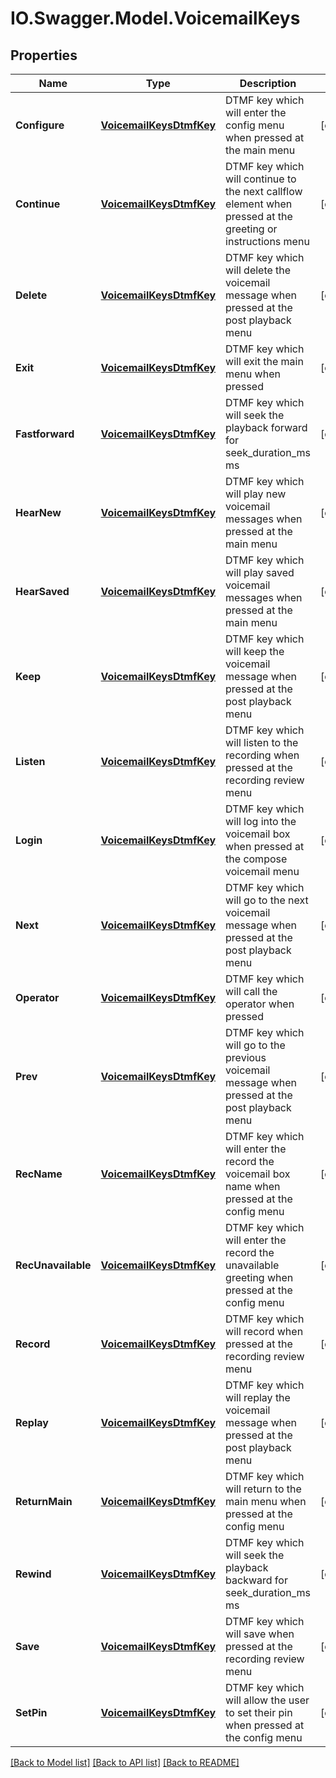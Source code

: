 # IO.Swagger.Model.VoicemailKeys
## Properties

Name | Type | Description | Notes
------------ | ------------- | ------------- | -------------
**Configure** | [**VoicemailKeysDtmfKey**](VoicemailKeysDtmfKey.md) | DTMF key which will enter the config menu when pressed at the main menu | [optional] 
**Continue** | [**VoicemailKeysDtmfKey**](VoicemailKeysDtmfKey.md) | DTMF key which will continue to the next callflow element when pressed at the greeting or instructions menu | [optional] 
**Delete** | [**VoicemailKeysDtmfKey**](VoicemailKeysDtmfKey.md) | DTMF key which will delete the voicemail message when pressed at the post playback menu | [optional] 
**Exit** | [**VoicemailKeysDtmfKey**](VoicemailKeysDtmfKey.md) | DTMF key which will exit the main menu when pressed | [optional] 
**Fastforward** | [**VoicemailKeysDtmfKey**](VoicemailKeysDtmfKey.md) | DTMF key which will seek the playback forward for seek_duration_ms ms | [optional] 
**HearNew** | [**VoicemailKeysDtmfKey**](VoicemailKeysDtmfKey.md) | DTMF key which will play new voicemail messages when pressed at the main menu | [optional] 
**HearSaved** | [**VoicemailKeysDtmfKey**](VoicemailKeysDtmfKey.md) | DTMF key which will play saved voicemail messages when pressed at the main menu | [optional] 
**Keep** | [**VoicemailKeysDtmfKey**](VoicemailKeysDtmfKey.md) | DTMF key which will keep the voicemail message when pressed at the post playback menu | [optional] 
**Listen** | [**VoicemailKeysDtmfKey**](VoicemailKeysDtmfKey.md) | DTMF key which will listen to the recording when pressed at the recording review menu | [optional] 
**Login** | [**VoicemailKeysDtmfKey**](VoicemailKeysDtmfKey.md) | DTMF key which will log into the voicemail box when pressed at the compose voicemail menu | [optional] 
**Next** | [**VoicemailKeysDtmfKey**](VoicemailKeysDtmfKey.md) | DTMF key which will go to the next voicemail message when pressed at the post playback menu | [optional] 
**Operator** | [**VoicemailKeysDtmfKey**](VoicemailKeysDtmfKey.md) | DTMF key which will call the operator when pressed | [optional] 
**Prev** | [**VoicemailKeysDtmfKey**](VoicemailKeysDtmfKey.md) | DTMF key which will go to the previous voicemail message when pressed at the post playback menu | [optional] 
**RecName** | [**VoicemailKeysDtmfKey**](VoicemailKeysDtmfKey.md) | DTMF key which will enter the record the voicemail box name when pressed at the config menu | [optional] 
**RecUnavailable** | [**VoicemailKeysDtmfKey**](VoicemailKeysDtmfKey.md) | DTMF key which will enter the record the unavailable greeting when pressed at the config menu | [optional] 
**Record** | [**VoicemailKeysDtmfKey**](VoicemailKeysDtmfKey.md) | DTMF key which will record when pressed at the recording review menu | [optional] 
**Replay** | [**VoicemailKeysDtmfKey**](VoicemailKeysDtmfKey.md) | DTMF key which will replay the voicemail message when pressed at the post playback menu | [optional] 
**ReturnMain** | [**VoicemailKeysDtmfKey**](VoicemailKeysDtmfKey.md) | DTMF key which will return to the main menu when pressed at the config menu | [optional] 
**Rewind** | [**VoicemailKeysDtmfKey**](VoicemailKeysDtmfKey.md) | DTMF key which will seek the playback backward for seek_duration_ms ms | [optional] 
**Save** | [**VoicemailKeysDtmfKey**](VoicemailKeysDtmfKey.md) | DTMF key which will save when pressed at the recording review menu | [optional] 
**SetPin** | [**VoicemailKeysDtmfKey**](VoicemailKeysDtmfKey.md) | DTMF key which will allow the user to set their pin when pressed at the config menu | [optional] 

[[Back to Model list]](../README.md#documentation-for-models) [[Back to API list]](../README.md#documentation-for-api-endpoints) [[Back to README]](../README.md)

